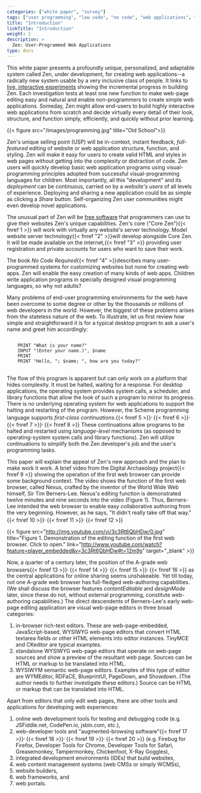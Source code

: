 ```yaml
---
categories: ["white paper", "survey"]
tags: ["user programming", "low code", "no code", "web applications", "web develoment", "Zen", "free software", "continuations", "Nexus browser", "Berners-Lee", "contentEditable", "rich-text editor", "WYSIWYG", "WYSIWYM", "augmented browsing", "IDE", "CMS", "website builder", "web framework", "web portal"]
title: "Introduction"
linkTitle: "Introduction"
weight: 1
description: >
  Zen: User-Programmed Web Applications
type: docs
---
```


This white paper presents a profoundly unique, personalized, and adaptable system called Zen, under development, for creating web applications--a radically new system usable by a very inclusive class of people. It links to [live, interactive experiments](https://web-call.cc) showing the incremental progress in building Zen. Each investigation tests at least one new function to make web-page editing easy and natural and enable non-programmers to create simple web applications. Someday, Zen might allow end-users to build highly interactive web applications from scratch and decide virtually every detail of their look, structure, and function simply, efficiently, and quickly without prior learning.

{{< figure src="/images/programming.jpg" title="Old School">}}

Zen's unique selling point (USP) will be in-context, instant feedback, *full-featured* editing of website or web application structure, function, and styling. Zen will make it easy for users to create valid HTML and styles in web pages without getting into the complexity or distraction of code. Zen users will quickly develop basic web application programs using visual-programming principles adopted from successful visual-programming languages for children. Most importantly, all this "development" and its *deployment* can be continuous, carried on by a *website's users* of all levels of experience. Deploying and sharing a new application could be as simple as clicking a *Share* button. Self-organizing Zen user communities might even develop novel applications.

The unusual part of Zen will be [free software](https://www.gnu.org/philosophy/pragmatic.html) that programmers can use to give their websites Zen's unique capabilities. Zen's core ("Core Zen"){{< fnref 1 >}} will work with virtually any website's server technology. Model website server technology{{< fnref "2" >}}will develop alongside Core Zen. It will be made available on the internet,{{< fnref "3" >}} providing user registration and private accounts for users who want to save their work.

The book *No Code Required*{{< fnref "4" >}}describes many user-programmed systems for customizing websites but none for creating web apps.  Zen will enable the easy creation of many kinds of web apps. Children write application programs in specially designed visual programming languages, so why not adults?

Many problems of end-user programming environments for the web have been overcome to some degree or other by the thousands or millions of web developers in the world. However, the biggest of these problems arises from the stateless nature of the web.  To illustrate, let us first review how simple and straightforward it is for a typical desktop program to ask a user's name and greet him accordingly:

<pre>
<code>
    PRINT "What is your name?"
    INPUT "(Enter your name.)", $name
    PRINT
    PRINT "Hello, "; $name; ", how are you today?"
</code>
</pre>

The flow of this program is apparent but can only work on a platform that hides complexity. It must be halted, waiting for a response.  For desktop applications, the operating system provides system calls, a scheduler, and library functions that allow the look of such a program to mirror its progress. There is no underlying operating system for web applications to support the halting and restarting of the program. However, the Scheme programming language supports *first-class continuations*.{{< fnref 5 >}}<sup>, </sup>{{< fnref 6 >}}<sup>, </sup>{{< fnref 7 >}}<sup>, </sup>{{< fnref 8 >}} These continuations allow programs to be halted and restarted using <em>language-level</em> mechanisms (as opposed to operating-system system calls and library functions). Zen will utilize continuations to simplify both the Zen developer's job and the user's programming tasks.

This paper will explain the appeal of Zen's new approach and the plan to make work it work. A brief video from the Digital Archaeology project{{< fnref 9 >}} showing the operation of the first web browser can provide some background context. The video shows the function of the first web browser, called Nexus, crafted by the inventor of the World Wide Web himself, Sir Tim Berners-Lee. Nexus's editing function is demonstrated twelve minutes and nine seconds into the video (Figure 1). Thus, Berners-Lee intended the web browser to enable easy collaborative authoring from the very beginning. However, as he says, "It didn't really take off that way."
{{< fnref 10 >}}<sup>, </sup>
{{< fnref 11 >}}<sup>, </sup>
{{< fnref 12 >}}

{{< figure src="http://img.youtube.com/vi/3c3Rt6QbHDw/0.jpg" title="Figure 1. Demonstration of the editing function of the first web browser. Click to open." link="http://www.youtube.com/watch?feature=player_embedded&v=3c3Rt6QbHDw#t=12m9s" target="_blank" >}}

Now, a quarter of a century later, the position of the A-grade web browsers{{< fnref 13 >}}<sup>, </sup>
{{< fnref 14 >}}<sup>, </sup>
{{< fnref 15 >}}<sup>, </sup>
{{< fnref 16 >}}
as the central applications for online sharing seems unshakeable. Yet till today, not one A-grade web browser has full-fledged web-authoring capabilities. (We shall discuss the browser features _contentEditable_ and _designMode_ later, since these do not, without external programming, constitute web-authoring capabilities.) The direct descendents of Berners-Lee's early web-page editing application are visual web-page editors in three broad categories:
1. in-browser rich-text editors. These are web-page-embedded, JavaScript-based, WYSIWYG web-page editors that convert HTML textarea fields or other HTML elements into editor instances. TinyMCE and CKeditor are typical examples.
1. standalone WYSIWYG web-page editors that operate on web-page sources and show a preview of the resultant web page. Sources can be HTML or markup to be translated into HTML.
1. WYSIWYM semantic web-page editors. Examples of this type of editor are WYMEditor, RDFaCE, BlueprintUI, PageDown, and Showdown. (The author needs to further investigate these editors.) Source can be HTML or markup that can be translated into HTML.

Apart from editors that only edit web pages, there are other tools and applications for developing web experiences:
1. online web development tools for testing and debugging code (e.g. JSFiddle.net, CodePen.io, jsbin.com, etc.),
1. web-developer tools and "augmented-browsing software"{{< fnref 17 >}}<sup>, </sup>{{< fnref 18 >}}<sup>, </sup>{{< fnref 19 >}}<sup>, </sup>{{< fnref 20 >}} (e.g. Firebug for Firefox, Developer Tools for Chrome, Developer Tools for Safari, Greasemonkey, Tampermonkey, Chickenfoot, X-Ray Goggles),
1. integrated development environments (IDEs) that build websites,
1. web content management systems (web CMSs or simply WCMSs),
1. website builders,
1. web frameworks, and
1. web portals.
